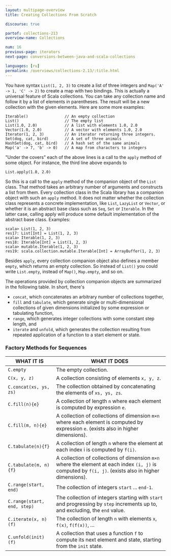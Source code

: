 ```yaml
---
layout: multipage-overview
title: Creating Collections From Scratch

discourse: true

partof: collections-213
overview-name: Collections

num: 16
previous-page: iterators
next-page: conversions-between-java-and-scala-collections

languages: [ru]
permalink: /overviews/collections-2.13/:title.html
---
```


You have syntax `List(1, 2, 3)` to create a list of three integers and `Map('A' -> 1, 'C' -> 2)` to create a map with two bindings. This is actually a universal feature of Scala collections. You can take any collection name and follow it by a list of elements in parentheses. The result will be a new collection with the given elements. Here are some more examples:

    Iterable()                // An empty collection
    List()                    // The empty list
    List(1.0, 2.0)            // A list with elements 1.0, 2.0
    Vector(1.0, 2.0)          // A vector with elements 1.0, 2.0
    Iterator(1, 2, 3)         // An iterator returning three integers.
    Set(dog, cat, bird)       // A set of three animals
    HashSet(dog, cat, bird)   // A hash set of the same animals
    Map('a' -> 7, 'b' -> 0)   // A map from characters to integers

"Under the covers" each of the above lines is a call to the `apply` method of some object. For instance, the third line above expands to

    List.apply(1.0, 2.0)

So this is a call to the `apply` method of the companion object of the `List` class. That method takes an arbitrary number of arguments and constructs a list from them. Every collection class in the Scala library has a companion object with such an `apply` method. It does not matter whether the collection class represents a concrete implementation, like `List`, `LazyList` or `Vector`, or whether it is an abstract base class such as `Seq`, `Set` or `Iterable`. In the latter case, calling apply will produce some default implementation of the abstract base class. Examples:

    scala> List(1, 2, 3)
    res17: List[Int] = List(1, 2, 3)
    scala> Iterable(1, 2, 3)
    res18: Iterable[Int] = List(1, 2, 3)
    scala> mutable.Iterable(1, 2, 3)
    res19: scala.collection.mutable.Iterable[Int] = ArrayBuffer(1, 2, 3)

Besides `apply`, every collection companion object also defines a member `empty`, which returns an empty collection. So instead of `List()` you could write `List.empty`, instead of `Map()`, `Map.empty`, and so on.

The operations provided by collection companion objects are summarized in the following table. In short, there's

* `concat`, which concatenates an arbitrary number of collections together,
* `fill` and `tabulate`, which generate single or multi-dimensional collections of given dimensions initialized by some expression or tabulating function,
* `range`, which generates integer collections with some constant step length, and
* `iterate` and `unfold`, which generates the collection resulting from repeated application of a function to a start element or state.

### Factory Methods for Sequences

| WHAT IT IS  	  	        | WHAT IT DOES				     |
| ------       	       	    | ------					     |
|  `C.empty`         	    | The empty collection. |
|  `C(x, y, z)`      	    | A collection consisting of elements `x, y, z`. |
|  `C.concat(xs, ys, zs)`   | The collection obtained by concatenating the elements of `xs, ys, zs`. |
|  `C.fill(n){e}`      	    | A collection of length `n` where each element is computed by expression `e`. |
|  `C.fill(m, n){e}`        | A collection of collections of dimension `m×n` where each element is computed by expression `e`. (exists also in higher dimensions). |
|  `C.tabulate(n){f}`       | A collection of length `n` where the element at each index i is computed by `f(i)`. |
|  `C.tabulate(m, n){f}`    | A collection of collections of dimension `m×n` where the element at each index `(i, j)` is computed by `f(i, j)`. (exists also in higher dimensions). |
|  `C.range(start, end)`    | The collection of integers `start` ... `end-1`. |
|  `C.range(start, end, step)`| The collection of integers starting with `start` and progressing by `step` increments up to, and excluding, the `end` value. |
|  `C.iterate(x, n)(f)`     | The collection of length `n` with elements `x`, `f(x)`, `f(f(x))`, ... |
|  `C.unfold(init)(f)`      | A collection that uses a function `f` to compute its next element and state, starting from the `init` state.|
